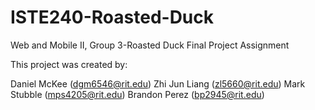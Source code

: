 # ISTE240-Roasted-Duck
Web and Mobile II, Group 3-Roasted Duck Final Project Assignment

This project was created by:

Daniel McKee (dgm6546@rit.edu)
Zhi Jun Liang (zl5660@rit.edu)
Mark Stubble (mps4205@rit.edu)
Brandon Perez (bp2945@rit.edu)

